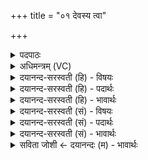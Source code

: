 +++
title = "०१ देवस्य त्वा"

+++
<details><summary>पदपाठः</summary>

दे॒वस्य॑। त्वा॒। स॒वि॒तुः। प्र॒स॒व इति॑ प्रस॒वे। अ॒श्विनोः॑। बा॒हुभ्या॒मिति॑ बा॒हुऽभ्या॑म्। पू॒ष्णः। हस्ता॑भ्याम्। आ। द॒दे॒। अदि॑त्यै। रास्ना॑। अ॒सि॒। १।
</details>

<details><summary>अधिमन्त्रम् (VC)</summary>

- सविता देवता
- आथर्वण ऋषिः
- उष्णिक्
- ऋषभः
</details>

<details><summary>दयानन्द-सरस्वती (हि) - विषयः</summary>

अब अड़तीसवें अध्याय का आरम्भ है। उसके प्रथम मन्त्र में स्त्री को कैसी होना चाहिये, इस विषय को कहा है ॥
</details>

<details><summary>दयानन्द-सरस्वती (हि) - पदार्थः</summary>

पदार्थान्वयभाषाः -  हे विदुषि स्त्री ! जिस कारण तू (अदित्यै) नाशरहित नीति के लिये (रास्ना) दानशील (असि) है, इससे (सवितुः) समस्त जगत् के उत्पादक (देवस्य) कामना के योग्य परमेश्वर के (प्रसवे) उत्पन्न होनेवाले जगत् में (अश्विनोः) सूर्य और चन्द्रमा के (बाहुभ्याम्) बल-पराक्रम के तुल्य बाहुओं से (पूष्णः) पोषक वायु के (हस्ताभ्याम्) गमन और धारण के समान हाथों से (त्वा) तुझको (आ, ददे) ग्रहण करूँ ॥१ ॥
</details>

<details><summary>दयानन्द-सरस्वती (हि) - भावार्थः</summary>

भावार्थभाषाः -  हे स्त्री ! जैसे सूर्य्य भूगोलों का, प्राण शरीर का और अध्यापक-उपदेशक सत्य का ग्रहण करते हैं, वैसे ही तुमको मैं ग्रहण करता हूँ, तू निरन्तर अनुकूल सुख देनेवाली हो ॥१ ॥
</details>

<details><summary>दयानन्द-सरस्वती (सं) - विषयः</summary>

अथ पत्न्या किंभूतया भवितव्यमित्याह ॥
</details>

<details><summary>दयानन्द-सरस्वती (सं) - पदार्थः</summary>

पदार्थान्वयभाषाः -  हे विदुषि ! यतस्त्वमदित्यै रास्नासि तस्मात् सवितुर्देवस्य प्रसवेऽश्विनोर्बाहुभ्यां पूष्णो हस्ताभ्यां त्वाऽऽददे ॥१ ॥
</details>

<details><summary>दयानन्द-सरस्वती (सं) - भावार्थः</summary>

भावार्थभाषाः -  हे स्त्रि ! यथा सूर्यो भूगोलान् प्राणः शरीरमध्यापकोपदेशकौ सत्यं गृह्णन्ति, तथैव त्वामहं गृह्णामि। त्वं सततमनुकूला सुखप्रदा च भव ॥१ ॥
</details>

<details><summary>सविता जोशी ← दयानन्दः (म) - भावार्थः</summary>

भावार्थभाषाः -  हे स्रिये ! सूर्य भूगोलाचा स्वीकार करतो, प्राण शरीराचा स्वीकार करतो व अध्यापक उपदेशक जसा सत्याचा स्वीकार करतात तसा मी तुझा स्वीकार करतो. तू निरंतर अनुकूल सुख देणारी असावीस.
</details>